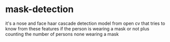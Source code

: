 # mask-detection
it's a nose and face haar cascade detection model from open cv that tries to know from these features  if the person is wearing a mask or not plus counting the number of persons none wearing a mask
